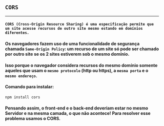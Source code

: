 ## `CORS`


___
#### `CORS (Cross-Origin Resource Sharing) é uma especificação permite que um site acesse recursos de outro site mesmo estando em domínios diferentes.` 
#### Os navegadores fazem uso de uma funcionalidade de segurança chamada `Same-Origin Policy`: um recurso de um site só pode ser chamado por outro site se os 2 sites estiverem sob o mesmo domínio.
#### Isso porque o navegador considera recursos do mesmo domínio somente aqueles que usam o `mesmo protocolo` (http ou https), a `mesma porta` e o `mesmo endereço`.
#### Comando para instalar:
```javascript
npm install cors
```
#### Pensando assim, o front-end e o back-end deveriam estar no mesmo Servidor e na mesma camada, o que não acontece! Para resolver esse problema usamos o CORS.